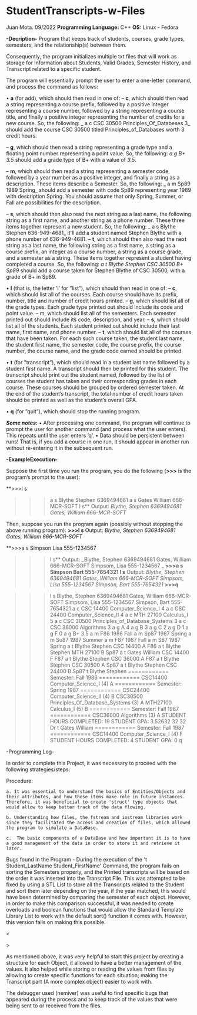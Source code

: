 # StudentTranscripts-w-Files
Juan Mota.
09/2022
**Programming Language:** C++
**OS:** Linux - Fedora

**-Decription-**
Program that keeps track of students, courses, grade types,
semesters, and the relationship(s) between them.

Consequently, the program initializes multiple txt files that will work as storage 
for Information about Students, Valid Grades, Semester History, and Transcript related 
to a specific student.

The program will essentially prompt the user to enter a one-letter command, and process 
the command as follows:

• **a** (for add), which should then read in one of:
  – **c**, which should then read a string representing a course prefix, followed by a positive
    integer representing a course number, followed by a string representing a course title,
    and finally a positive integer representing the number of credits for a new course. So,
    the following:
       _ a c CSC 30500 Principles_Of_Databeses 3_
    should add the course CSC 30500 titled Principles_of_Databases worth 3 credit hours.
    
  – **g**, which should then read a string representing a grade type and a floating point number
    representing a point value. So, the following:
        _a g B+ 3.5_
    should add a grade type of B+ with a value of _3.5_.

  – **m**, which should then read a string representing a semester code, followed by a year
    number as a positive integer, and finally a string as a description. These items describe
    a Semester. So, the following:
       _ a m Sp89 1989 Spring_
    should add a semester with code Sp89 representing year 1989 with description Spring.
    You should assume that only Spring, Summer, or Fall are possibilities for the description.
   
  – **s**, which should then also read the next string as a last name, the following string as a
    first name, and another string as a phone number. These three items together represent
    a new student. So, the following:
      _ a s Blythe Stephen 636-949-4681_
    it'll add a student named Stephen Blythe with a phone number of 636-949-4681.
  – **t**, which should then also read the next string as a last name, the following string as
    a first name, a string as a course prefix, an integer as a course number, a string as
    a course grade, and a semester as a string. These items together represent a student
    having completed a course. So, the following:
      _a t Blythe Stephen CSC 30500 B+ Sp89_
    should add a course taken for Stephen Blythe of CSC 30500, with a grade of B+ in Sp89.
    
• **l** (that is, the letter ’l’ for ”list”), which should then read in one of:
  – **c**, which should list all of the courses. Each course should have its prefix, number, title
    and number of credit hours printed.
  – **g**, which should list all of the grade types. Each grade type printed out should include
    its code and point value.
  – m, which should list all of the semesters. Each semester printed out should include its
    code, description, and year.
  – **s**, which should list all of the students. Each student printed out should include their
    last name, first name, and phone number.
  – **t**, which should list all of the courses that have been taken. For each such course taken,
    the student last name, the student first name, the semester code, the course prefix, the
    course number, the course name, and the grade code earned should be printed.
    
• **t** (for ”transcript”), which should read in a student last name followed by a student first name.
  A transcript should then be printed for this student. The transcript should print out the
  student named, followed by the list of courses the student has taken and their corresponding
  grades in each course. These courses should be grouped by ordered semester taken. At the
  end of the student’s transcript, the total number of credit hours taken should be printed as
  well as the student’s overall GPA.
  
• **q** (for ”quit”), which should stop the running program.

_**Some notes:**_
  • After processing one command, the program will continue to prompt the user for another
  command (and process what the user enters). This repeats until the user enters ’q’.
  • Data should be persistent between runs! That is, if you add a course in one run, it should
  appear in another run without re-entering it in the subsequent run.

**-ExampleExecution-**

Suppose the first time you run the program, you do the following (**>>>** is the program’s prompt to
the user):

**>>>l s
>>>a s Blythe Stephen 6369494681
>>>a s Gates William 666-MCR-SOFT
>>>l s**
Output:
_Blythe, Stephen 6369494681
Gates, William 666-MCR-SOFT_

Then, suppose you run the program again (possibly without stopping the above running program):
**>>>l s**
Output:
_Blythe, Stephen 6369494681
Gates, William 666-MCR-SOFT_

**>>>a s Simpson Lisa 555-1234567
>>>l s**
Output:
_Blythe, Stephen 6369494681
Gates, William 666-MCR-SOFT
Simpsom, Lisa 555-1234567
_
**>>>a s Simpson Bart 555-7654321
>>>l s**
Output:
_Blythe, Stephen 6369494681
Gates, William 666-MCR-SOFT
Simpsom, Lisa 555-1234567
Simpson, Bart 555-7654321_
**>>>q**


>>>l s
Blythe, Stephen 6369494681
Gates, William 666-MCR-SOFT
Simpsom, Lisa 555-1234567
Simpson, Bart 555-7654321
>>>a c CSC 14400 Computer_Science_I 4
>>>a c CSC 24400 Computer_Science_II 4
>>>a c MTH 27100 Calculus_I 5
>>>a c CSC 30500 Principles_of_Database_Systems 3
>>>a c CSC 36000 Algorithms 3
>>>a g A 4
>>>a g B 3
>>>a g C 2
>>>a g D 1
>>>a g F 0
>>>a g B+ 3.5
>>>a m F86 1986 Fall
>>>a m Sp87 1987 Spring
>>>a m Su87 1987 Summer
>>>a m F87 1987 Fall
>>>a m S87 1987 Spring
>>>a t Blythe Stephen CSC 14400 A F86
>>>a t Blythe Stephen MTH 27100 B Sp87
>>>a t Gates William CSC 14400 F F87
>>>a t Blythe Stephen CSC 36000 A F87
>>>a t Blythe Stephen CSC 30500 A Sp87
>>>a t Blythe Stephen CSC 24400 B Sp87
>>>t Blythe Stephen
============ Semester: Fall 1986 ============
CSC14400 Computer_Science_I (4) A
============ Semester: Spring 1987 ============
CSC24400 Computer_Science_II (4) B
CSC30500 Principles_Of_Database_Systems (3) A
MTH27100 Calculus_I (5) B
============ Semester: Fall 1987 ============
CSC36000 Algorithms (3) A
STUDENT HOURS COMPLETED: 19
STUDENT GPA: 3.52632
32
32
Dr
>>>t Gates William
============ Semester: Fall 1987 ============
CSC14400 Computer_Science_I (4) F
STUDENT HOURS COMPLETED: 4 STUDENT
GPA: 0
>>>q

-Programming Log-

In order to complete this Project, it was necessary to proceed with the following strategies/steps:

Procedure:

	a. It was essential to understand the basics of Entities/Objects and their attributes, and how these items make role in future instances. Therefore, it was beneficial to create 'struct' type objects that would allow to keep better track of the data flowing.
	
	b. Understanding how files, the fstream and iostream libraries work since they facilitated the access and creation of files, which allowed the program to simulate a DataBase.
	
	c.  The basic components of a DataBase and how important it is to have a good management of the data in order to store it and retrieve it later.
	
Bugs found in the Program
	- During the execution of the 't Student_LastName Student_FirstName' Command, the program fails on sorting the Semesters properly, and the Printed transcripts will be based on the order it was inserted into the Transcript File. This was attempted to be fixed by using a STL List to store all the Transcripts related to the Student and sort them later depending on the year, if the year matched, this would have been determined by comparing the semester of each object. However, in order to make this comparison successful, it was needed to create overloads and boolean functions that would allow the Standard Template Library List to work with the default sort() function it comes with. However, this version fails on making this possible.

<<Summary>>

As mentioned above, it was very helpful to start this project by creating a structure for each Object, it allowed to have a better management of the values. It also helped while storing or reading the values from files by allowing to create specific functions for each situation; making the Transcript part (A more complex object) easier to work with.

The debugger used (nemiver) was useful to find specific bugs that appeared during the process and to keep track of the values that were being sent to or received from the files.
